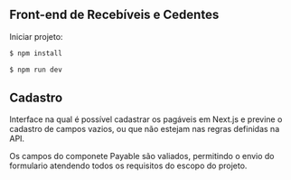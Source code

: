 ## Front-end de Recebíveis e Cedentes

Iniciar projeto:

```bash
$ npm install

$ npm run dev

```

## Cadastro

Interface na qual é possível cadastrar os pagáveis em Next.js e previne o cadastro de campos vazios, ou que não estejam nas regras definidas na API.

Os campos do componete Payable são valiados, permitindo o envio do formulario atendendo todos os requisitos do escopo do projeto.
